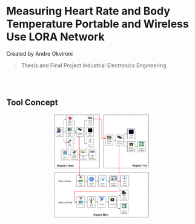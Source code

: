# Measuring Heart Rate and Body Temperature Portable and Wireless Use LORA Network
Created by Andre Okvironi
>Thesis and Final Project
>Industrial Electronics Engineering
<br/>
<br/>

## Tool Concept
<p align="center">
    <img src="Dokumentations/Block Diagram overall.png" width=50% height=50%>
</p>
<br/>


